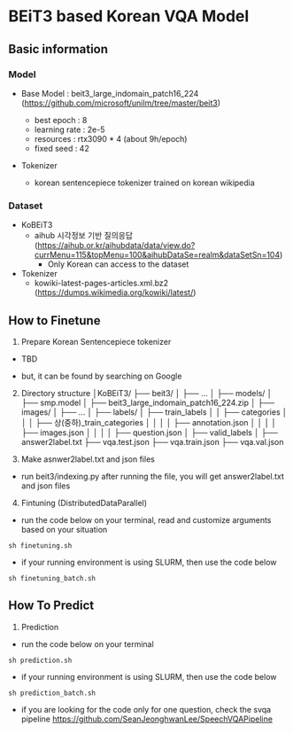 # BEiT3 based Korean VQA Model #

## Basic information ##
### Model ###
  - Base Model : beit3_large_indomain_patch16_224 (https://github.com/microsoft/unilm/tree/master/beit3)
    - best epoch : 8
    - learning rate : 2e-5
    - resources : rtx3090 * 4 (about 9h/epoch)
    - fixed seed : 42

  - Tokenizer
    - korean sentencepiece tokenizer trained on korean wikipedia
    
### Dataset ###
  - KoBEiT3
    - aihub 시각정보 기반 질의응답 (https://aihub.or.kr/aihubdata/data/view.do?currMenu=115&topMenu=100&aihubDataSe=realm&dataSetSn=104)
      * Only Korean can access to the dataset
  - Tokenizer
    - kowiki-latest-pages-articles.xml.bz2 (https://dumps.wikimedia.org/kowiki/latest/)

## How to Finetune ##
1. Prepare Korean Sentencepiece tokenizer
  - TBD
  * but, it can be found by searching on Google

2. Directory structure
│KoBEiT3/
├── beit3/
│   ├── ...
│
├── models/
│   ├── smp.model
│   ├── beit3_large_indomain_patch16_224.zip
│
├── images/
│   ├── ...
│
├── labels/
│   ├── train_labels
│   │   ├── categories
│   │   │   ├── 상(중하)_train_categories
│   │   │   │   ├── annotation.json
│   │   │   │   ├── images.json
│   │   │   │   ├── question.json
│   ├── valid_labels
│
├── answer2label.txt
├── vqa.test.json
├── vqa.train.json
├── vqa.val.json

3. Make asnwer2label.txt and json files
  - run beit3/indexing.py
  after running the file, you will get answer2label.txt and json files

4. Fintuning (DistributedDataParallel)
  - run the code below on your terminal, read and customize arguments based on your situation
  ```
  sh finetuning.sh
  ```
  - if your running environment is using SLURM, then use the code below
  ```
  sh finetuning_batch.sh
  ```

## How To Predict ##
1. Prediction
  - run the code below on your terminal
  ```
  sh prediction.sh
  ```
  - if your running environment is using SLURM, then use the code below
  ```
  sh prediction_batch.sh
  ```
  - if you are looking for the code only for one question, check the svqa pipeline
  https://github.com/SeanJeonghwanLee/SpeechVQAPipeline